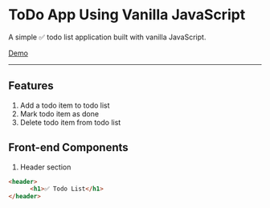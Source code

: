 # ToDo App Using Vanilla JavaScript
A simple ✅  todo list application built with vanilla JavaScript.

[Demo](https://hongmei-codes.github.io/vanilla_todo/)

---
## Features
1. Add a todo item to todo list
2. Mark todo item as done
3. Delete todo item from todo list

## Front-end Components
1. Header section
```html
<header>
      <h1>✅ Todo List</h1>
</header>

```